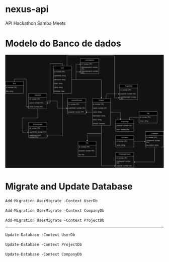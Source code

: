 # nexus-api

API Hackathon Samba Meets

# Modelo do Banco de dados

![Modelo banco de dados](docs/nexus_modelling.drawio.png)

# Migrate and Update Database
`Add-Migration UserMigrate -Context UserDb`

`Add-Migration UserMigrate -Context CompanyDb`

`Add-Migration UserMigrate -Context ProjectDb`

---

`Update-Database -Context UserDb`

`Update-Database -Context ProjectDb`

`Update-Database -Context CompanyDb`

